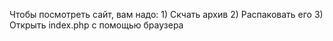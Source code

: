 Чтобы посмотреть сайт, вам надо: 1) Скчать архив 2) Распаковать его 3) Открыть index.php с помощью браузера
